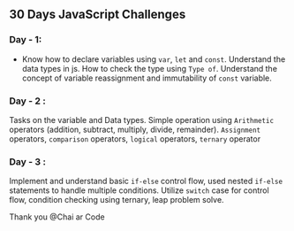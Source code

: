 ## 30 Days JavaScript Challenges

### Day - 1:

- Know how to declare variables using `var`, `let` and `const`. Understand the data types in js. How to check the type using `Type of`. Understand the concept of variable reassignment and immutability of `const` variable.

### Day - 2 :

Tasks on the variable and Data types. Simple operation using `Arithmetic` operators (addition, subtract, multiply, divide, remainder). `Assignment` operators, `comparison` operators, `logical` operators, `ternary` operator

### Day - 3 :

Implement and understand basic `if-else` control flow, used nested `if-else` statements to handle multiple conditions. Utilize `switch` case for control flow, condition checking using ternary, leap problem solve.

Thank you @Chai ar Code
